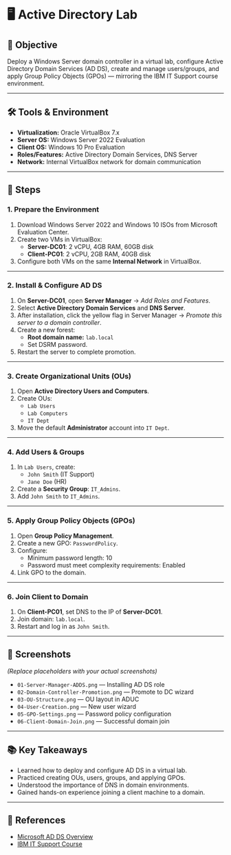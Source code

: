 # 🖥 Active Directory Lab

## 🎯 Objective
Deploy a Windows Server domain controller in a virtual lab, configure Active Directory Domain Services (AD DS), create and manage users/groups, and apply Group Policy Objects (GPOs) — mirroring the IBM IT Support course environment.

---

## 🛠 Tools & Environment
- **Virtualization:** Oracle VirtualBox 7.x
- **Server OS:** Windows Server 2022 Evaluation
- **Client OS:** Windows 10 Pro Evaluation
- **Roles/Features:** Active Directory Domain Services, DNS Server
- **Network:** Internal VirtualBox network for domain communication

---

## 📝 Steps

### 1. Prepare the Environment
1. Download Windows Server 2022 and Windows 10 ISOs from Microsoft Evaluation Center.
2. Create two VMs in VirtualBox:
   - **Server-DC01**: 2 vCPU, 4GB RAM, 60GB disk
   - **Client-PC01**: 2 vCPU, 2GB RAM, 40GB disk
3. Configure both VMs on the same **Internal Network** in VirtualBox.

---

### 2. Install & Configure AD DS
1. On **Server-DC01**, open **Server Manager** → *Add Roles and Features*.
2. Select **Active Directory Domain Services** and **DNS Server**.
3. After installation, click the yellow flag in Server Manager → *Promote this server to a domain controller*.
4. Create a new forest:
   - **Root domain name:** `lab.local`
   - Set DSRM password.
5. Restart the server to complete promotion.

---

### 3. Create Organizational Units (OUs)
1. Open **Active Directory Users and Computers**.
2. Create OUs:
   - `Lab Users`
   - `Lab Computers`
   - `IT Dept`
3. Move the default **Administrator** account into `IT Dept`.

---

### 4. Add Users & Groups
1. In `Lab Users`, create:
   - `John Smith` (IT Support)
   - `Jane Doe` (HR)
2. Create a **Security Group**: `IT_Admins`.
3. Add `John Smith` to `IT_Admins`.

---

### 5. Apply Group Policy Objects (GPOs)
1. Open **Group Policy Management**.
2. Create a new GPO: `PasswordPolicy`.
3. Configure:
   - Minimum password length: 10
   - Password must meet complexity requirements: Enabled
4. Link GPO to the domain.

---

### 6. Join Client to Domain
1. On **Client-PC01**, set DNS to the IP of **Server-DC01**.
2. Join domain: `lab.local`.
3. Restart and log in as `John Smith`.

---

## 📸 Screenshots
*(Replace placeholders with your actual screenshots)*
- `01-Server-Manager-ADDS.png` — Installing AD DS role
- `02-Domain-Controller-Promotion.png` — Promote to DC wizard
- `03-OU-Structure.png` — OU layout in ADUC
- `04-User-Creation.png` — New user wizard
- `05-GPO-Settings.png` — Password policy configuration
- `06-Client-Domain-Join.png` — Successful domain join

---

## 📚 Key Takeaways
- Learned how to deploy and configure AD DS in a virtual lab.
- Practiced creating OUs, users, groups, and applying GPOs.
- Understood the importance of DNS in domain environments.
- Gained hands-on experience joining a client machine to a domain.

---

## 🔖 References
- [Microsoft AD DS Overview](https://learn.microsoft.com/en-us/windows-server/identity/ad-ds/get-started/virtual-dc/active-directory-domain-services-overview)
- [IBM IT Support Course](https://www.youtube.com/watch?v=BNbPsiCGQzw)
